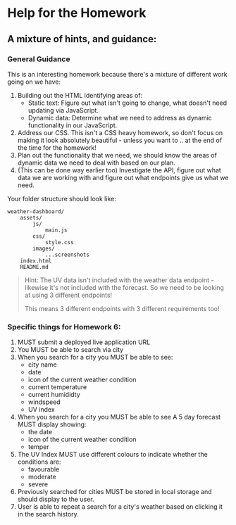 # Help for the Homework

## A mixture of hints, and guidance:

### General Guidance

This is an interesting homework because there's a mixture of different work going on we have:

1. Building out the HTML identifying areas of:
   - Static text: Figure out what isn't going to change, what doesn't need updating via JavaScript.
   - Dynamic data: Determine what we need to address as dynamic functionality in our JavaScript.
2. Address our CSS. This isn't a CSS heavy homework, so don't focus on making it look absolutely beautiful - unless you want to .. at the end of the time for the homework!
3. Plan out the functionality that we need, we should know the areas of dynamic data we need to deal with based on our plan.
4. (This can be done way earlier too) Investigate the API, figure out what data we are working with and figure out what endpoints give us what we need.

Your folder structure should look like:

```
weather-dashboard/
	assets/
		js/
			main.js
		css/
			style.css
		images/
			...screenshots
	index.html
	README.md
```

> Hint: The UV data isn't included with the weather data endpoint - likewise it's not included with the forecast. So we need to be looking at using 3 different endpoints!
>
> This means 3 different endpoints with 3 different requirements too!

### Specific things for Homework 6:

1. MUST submit a deployed live application URL
2. You MUST be able to search via city
3. When you search for a city you MUST be able to see:
   - city name
   - date
   - icon of the current weather condition
   - current temperature
   - current humididty
   - windspeed
   - UV index
4. When you search for a city you MUST be able to see A 5 day forecast MUST display showing:
   - the date
   - icon of the current weather condition
   - temper
5. The UV Index MUST use different colours to indicate whether the conditions are:
   - favourable
   - moderate
   - severe
6. Previously searched for cities MUST be stored in local storage and should display to the user.
7. User is able to repeat a search for a city's weather based on clicking it in the search history.
